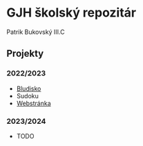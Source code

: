 # GJH školský repozitár
Patrik Bukovský III.C
## Projekty
### 2022/2023
+ [Bludisko](Bludisko27012023)
+ Sudoku
+ [Webstránka](https://turing.gjh.sk/~bukovsky.p/)
### 2023/2024
+ TODO


